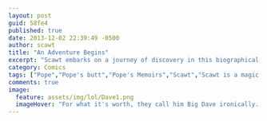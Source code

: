 ```yaml
---
layout: post
guid: 58fe4
published: true
date: 2013-12-02 22:39:49 -0500
author: scawt
title: "An Adventure Begins"
excerpt: "Scawt embarks on a journey of discovery in this biographical series featuring his good friend Pope. "
category: Comics
tags: ["Pope","Pope's butt","Pope's Memoirs","Scawt","Scawt is a magic man","Big Dave","black holes","things that will fuck shit up","break takes on a more literal meaning in this case","Just Because It Hurts And Nobody Likes It Doesn't Mean We're Not Having A Good Time","I changed my mind about that last tag"]
comments: true 
image:
  feature: assets/img/lol/Dave1.png
  imageHover: "For what it's worth, they call him Big Dave ironically. Massive, Throbbing Dave would be a much more accurate moniker."
---
```


